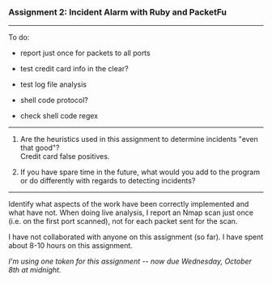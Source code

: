### Assignment 2: Incident Alarm with Ruby and PacketFu
___

To do:

- report just once for packets to all ports
- test credit card info in the clear? 

- test log file analysis
- shell code protocol?
- check shell code regex   

---

1. Are the heuristics used in this assignment to determine incidents "even that good"?  
Credit card false positives.

2. If you have spare time in the future, what would you add to the program or do differently with regards to detecting incidents?

---

Identify what aspects of the work have been correctly implemented and what have not. When doing live analysis, I report an Nmap scan just once (i.e. on the first port scanned), not for each packet sent for the scan.

I have not collaborated with anyone on this assignment (so far). I have spent about 8-10 hours on this assignment.

*I'm using one token for this assignment -- now due Wednesday, October 8th at midnight.*
